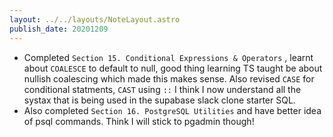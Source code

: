 ```yaml
---
layout: ../../layouts/NoteLayout.astro
publish_date: 20201209
---
```


- Completed `Section 15. Conditional Expressions & Operators` , learnt about `COALESCE` to default to null, good thing learning TS taught be about nullish coalescing which made this makes sense. Also revised `CASE` for conditional statments, `CAST` using `::` I think I now understand all the systax that is being used in the supabase slack clone starter SQL.
- Also completed `Section 16. PostgreSQL Utilities` and have better idea of psql commands. Think I will stick to pgadmin though!
